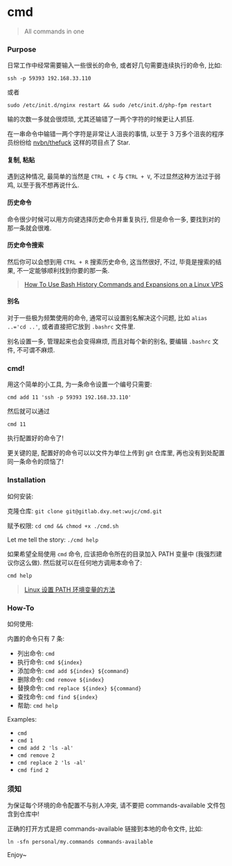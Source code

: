 # cmd

> All commands in one

### Purpose

日常工作中经常需要输入一些很长的命令, 或者好几句需要连续执行的命令, 比如:

`ssh -p 59393 192.168.33.110`

或者

`sudo /etc/init.d/nginx restart && sudo /etc/init.d/php-fpm restart`

输的次数一多就会很烦琐, 尤其还输错了一两个字符的时候更让人抓狂.

在一串命令中输错一两个字符是非常让人沮丧的事情, 以至于 3 万多个沮丧的程序员纷纷给 [nvbn/thefuck](https://github.com/nvbn/thefuck) 这样的项目点了 Star.

#### 复制, 粘贴

遇到这种情况, 最简单的当然是 `CTRL + C` 与 `CTRL + V`, 不过显然这种方法过于弱鸡, 以至于我不想再说什么.

#### 历史命令

命令很少时候可以用方向键选择历史命令并重复执行, 但是命令一多, 要找到对的那一条就会很难.

#### 历史命令搜索

然后你可以会想到用 `CTRL + R` 搜索历史命令, 这当然很好, 不过, 毕竟是搜索的结果, 不一定能够顺利找到你要的那一条.

> [How To Use Bash History Commands and Expansions on a Linux VPS](https://www.digitalocean.com/community/tutorials/how-to-use-bash-history-commands-and-expansions-on-a-linux-vps)

#### 别名

对于一些极为频繁使用的命令, 通常可以设置别名解决这个问题, 比如 `alias ..='cd ..'`, 或者直接把它放到 `.bashrc` 文件里.

别名设置一多, 管理起来也会变得麻烦, 而且对每个新的别名, 要编辑 `.bashrc` 文件, 不可谓不麻烦.

### cmd!

用这个简单的小工具, 为一条命令设置一个编号只需要:

`cmd add 11 'ssh -p 59393 192.168.33.110'`

然后就可以通过

`cmd 11`

执行配置好的命令了!

更关键的是, 配置好的命令可以以文件为单位上传到 git 仓库里, 再也没有到处配置同一条命令的烦恼了!

### Installation

如何安装:

克隆仓库: `git clone git@gitlab.dxy.net:wujc/cmd.git`

赋予权限: `cd cmd && chmod +x ./cmd.sh`

Let me tell the story: `./cmd help`

如果希望全局使用 `cmd` 命令, 应该把命令所在的目录加入 PATH 变量中 (我强烈建议你这么做). 然后就可以在任何地方调用本命令了:

`cmd help`

>  [Linux 设置 PATH 环境变量的方法](https://wujunchao.com/blog/p/214)

### How-To

如何使用:

内置的命令只有 7 条:

- 列出命令: `cmd`
- 执行命令: `cmd ${index}`
- 添加命令: `cmd add ${index} ${command}`
- 删除命令: `cmd remove ${index}`
- 替换命令: `cmd replace ${index} ${command}`
- 查找命令: `cmd find ${index}`
- 帮助: `cmd help`

Examples:

- `cmd`
- `cmd 1`
- `cmd add 2 'ls -al'`
- `cmd remove 2`
- `cmd replace 2 'ls -al'`
- `cmd find 2`

### 须知

为保证每个环境的命令配置不与别人冲突, 请不要把 commands-available 文件包含到仓库中!

正确的打开方式是把 commands-available 链接到本地的命令文件, 比如:

`ln -sfn personal/my.commands commands-available`

Enjoy~